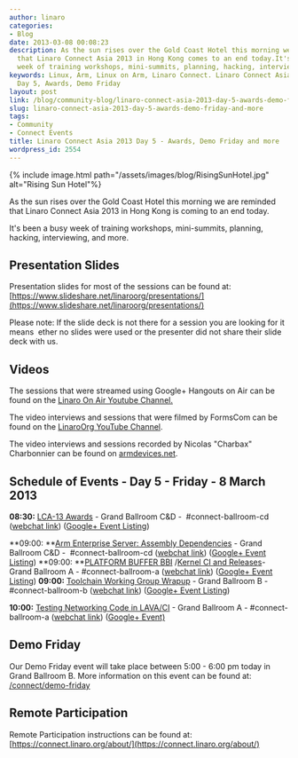 ```yaml
---
author: linaro
categories:
- Blog
date: 2013-03-08 00:08:23
description: As the sun rises over the Gold Coast Hotel this morning we are reminded
  that Linaro Connect Asia 2013 in Hong Kong comes to an end today.It's been a busy
  week of training workshops, mini-summits, planning, hacking, interviewing, and more.
keywords: Linux, Arm, Linux on Arm, Linaro Connect. Linaro Connect Asia 2013, LCA13,
  Day 5, Awards, Demo Friday
layout: post
link: /blog/community-blog/linaro-connect-asia-2013-day-5-awards-demo-friday-and-more/
slug: linaro-connect-asia-2013-day-5-awards-demo-friday-and-more
tags:
- Community
- Connect Events
title: Linaro Connect Asia 2013 Day 5 - Awards, Demo Friday and more
wordpress_id: 2554
---
```


{% include image.html path="/assets/images/blog/RisingSunHotel.jpg" alt="Rising Sun Hotel"%}

As the sun rises over the Gold Coast Hotel this morning we are reminded that Linaro Connect Asia 2013 in Hong Kong is coming to an end today.

It's been a busy week of training workshops, mini-summits, planning, hacking, interviewing, and more.


## Presentation Slides


Presentation slides for most of the sessions can be found at: [https://www.slideshare.net/linaroorg/presentations/](https://www.slideshare.net/linaroorg/presentations/)

Please note: If the slide deck is not there for a session you are looking for it means  ether no slides were used or the presenter did not share their slide deck with us.


## Videos


The sessions that were streamed using Google+ Hangouts on Air can be found on the [Linaro On Air Youtube Channel.](http://www.youtube.com/user/LinaroOnAir)

The video interviews and sessions that were filmed by FormsCom can be found on the [LinaroOrg YouTube Channel](/blog).

The video interviews and sessions recorded by Nicolas "Charbax" Charbonnier can be found on [armdevices.net]().


## Schedule of Events - Day 5 - Friday - 8 March 2013


**08:30:** [LCA-13 Awards](http://lca-13.zerista.com/event/member/72406) - Grand Ballroom C&D -  #connect-ballroom-cd ([webchat link](http://bit.ly/ZEmR2C)) ([Google+ Event Listing](https://web.archive.org/web/2019*/https://plus.google.com/events/ct4jasvd012f89ua3khav32b118))

**09:00: **[Arm Enterprise Server: Assembly Dependencies](http://lca-13.zerista.com/event/member/72370) - Grand Ballroom C&D -  #connect-ballroom-cd ([webchat link](http://bit.ly/ZEmR2C)) ([Google+ Event Listing](https://web.archive.org/web/2019*/https://plus.google.com/events/ch5tsqm0s8g4nin5gvvilnkr5os))
**09:00: **[PLATFORM BUFFER BBI](http://lca-13.zerista.com/event/member/72378) /[Kernel CI and Releases](http://lca-13.zerista.com/event/member/72351)- Grand Ballroom A - #connect-ballroom-a ([webchat link](http://bit.ly/1459EAx)) ([Google+ Event Listing](https://web.archive.org/web/2019*/https://plus.google.com/events/cujj99sfv9unscelpjfui67e170))
**09:00:** [Toolchain Working Group Wrapup](http://lca-13.zerista.com/event/member/72373) - Grand Ballroom B - #connect-ballroom-b ([webchat link](http://bit.ly/12easrG))  ([Google+ Event Listing](https://web.archive.org/web/2019*/https://plus.google.com/events/c05ilfajtisg558d2nbdqas0fhg))

**10:00:** [Testing Networking Code in LAVA/CI](http://lca-13.zerista.com/event/member/72458) - Grand Ballroom A - #connect-ballroom-a ([webchat link](http://bit.ly/1459EAx)) ([Google+ Event)](https://web.archive.org/web/2019*/https://plus.google.com/events/cibu4hifa8c18q5dujd3dlsdit8)


## Demo Friday


Our Demo Friday event will take place between 5:00 - 6:00 pm today in Grand Ballroom B. More information on this event can be found at: [/connect/demo-friday](/blog/demo-friday-at-linaro-connect-q1-12-to-show-the-latest-linux-developments-on-arm/)


## Remote Participation


Remote Participation instructions can be found at: [https://connect.linaro.org/about/](https://connect.linaro.org/about/)

